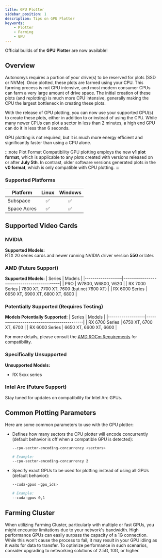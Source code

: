 ```yaml
---
title: GPU Plotter
sidebar_position: 1
description: Tips on GPU Plotter
keywords:
    - Plotter
    - Farming
    - GPU
---
```


Official builds of the **GPU Plotter** are now available!

## Overview

Autonomys requires a portion of your drive(s) to be reserved for plots (SSD or NVMe). Once plotted, these plots are farmed using your CPU. This farming process is not CPU intensive, and most modern consumer CPUs can farm a very large amount of drive space. The initial creation of these plots (and replotting) is much more CPU intensive, generally making the CPU the largest bottleneck in creating these plots.

With the release of GPU plotting, you can now use your supported GPU(s) to create these plots, either in addition to or instead of using the CPU. While many newer CPUs can plot a sector in less than 2 minutes, a high end GPU can do it in less than 6 seconds.

GPU plotting is not required, but it is much more energy efficient and significantly faster than using a CPU alone.


:::note Plot Format Compatibility
GPU plotting employs the new **v1 plot format**, which is applicable to any plots created with versions released on or after **July 5th**. In contrast, older software versions generated plots in the **v0 format**, which is only compatible with CPU plotting.
:::

### Supported Platforms
| Platform          |    Linux    |   Windows   |
|-------------------|:-----------:|:-----------:|
| Subspace          |     ✅      |     ✅      |
| Space Acres       |     ✅      |     ✅      |

## Supported Video Cards

### NVIDIA
**Supported Models:**  
RTX 20 series cards and newer running NVIDIA driver version **550** or later.

### AMD (Future Support)

**Supported Models:**
| Series            | Models                                      |
|-------------------|---------------------------------------------|
| PRO               | W7800, W6800, V620                          |
| RX 7000 Series    | 7800 XT, 7700 XT, 7600 (but not 7600 XT)  |
| RX 6000 Series    | 6950 XT, 6900 XT, 6800 XT, 6800           |

### Potentially Supported (Requires Testing)
**Models Potentially Supported:**
| Series            | Models                                      |
|-------------------|---------------------------------------------|
| RX 6700 Series    | 6750 XT, 6700 XT, 6700                     |
| RX 6000 Series    | 6650 XT, 6600 XT, 6600                     |

For more details, please consult the [AMD ROCm Requirements](https://rocm.docs.amd.com/projects/install-on-linux/en/latest/reference/system-requirements.html) for compatibility.

### Specifically Unsupported
**Unsupported Models:**
- RX 5xxx series

### Intel Arc (Future Support)

Stay tuned for updates on compatibility for Intel Arc GPUs.


## Common Plotting Parameters

Here are some common parameters to use with the GPU plotter:

- Defines how many sectors the CPU plotter will encode concurrently (default behavior is off when a compatible GPU is detected):
  ```bash
  --cpu-sector-encoding-concurrency <sectors>

  # Example:
  --cpu-sector-encoding-concurrency 2
  ```
- Specify exact GPUs to be used for plotting instead of using all GPUs (default behavior):
  ```bash
  --cuda-gpus <gpu_ids>

  # Example:
  --cuda-gpus 0,1
  ```
  
## Farming Cluster
  
When utilizing Farming Cluster, particularly with multiple or fast GPUs, you might encounter limitations due to your network's bandwidth. High performance GPUs can easily surpass the capacity of a 1G connection. While this won't cause the process to fail, it may result in your GPU idling as it waits for data to transfer. To optimize performance in such scenarios, consider upgrading to networking solutions of 2.5G, 10G, or higher.
